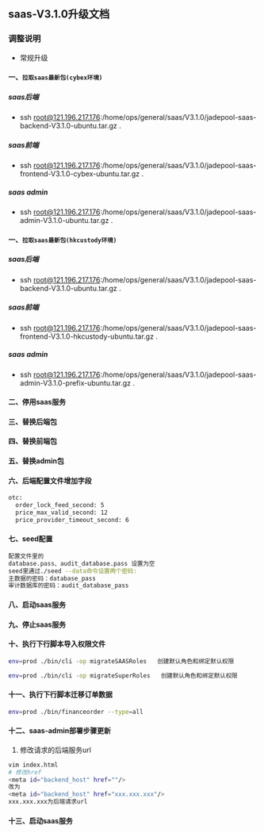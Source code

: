## saas-V3.1.0升级文档
### 调整说明
- 常规升级 
#### 一、`拉取saas最新包(cybex环境)`
##### saas后端
- ssh root@121.196.217.176:/home/ops/general/saas/V3.1.0/jadepool-saas-backend-V3.1.0-ubuntu.tar.gz .
##### saas前端
- ssh root@121.196.217.176:/home/ops/general/saas/V3.1.0/jadepool-saas-frontend-V3.1.0-cybex-ubuntu.tar.gz .
##### saas admin
- ssh root@121.196.217.176:/home/ops/general/saas/V3.1.0/jadepool-saas-admin-V3.1.0-ubuntu.tar.gz .
#### 一、`拉取saas最新包(hkcustody环境)`
##### saas后端
- ssh root@121.196.217.176:/home/ops/general/saas/V3.1.0/jadepool-saas-backend-V3.1.0-ubuntu.tar.gz .
##### saas前端
- ssh root@121.196.217.176:/home/ops/general/saas/V3.1.0/jadepool-saas-frontend-V3.1.0-hkcustody-ubuntu.tar.gz .
##### saas admin
- ssh root@121.196.217.176:/home/ops/general/saas/V3.1.0/jadepool-saas-admin-V3.1.0-prefix-ubuntu.tar.gz .
#### 二、停用saas服务
#### 三、替换后端包
#### 四、替换前端包
#### 五、替换admin包
#### 六、后端配置文件增加字段
```bash
otc:
  order_lock_feed_second: 5
  price_max_valid_second: 12
  price_provider_timeout_second: 6
```
#### 七、seed配置
```bash
配置文件里的
database.pass、audit_database.pass 设置为空
seed里通过./seed --data命令设置两个密码:
主数据的密码：database_pass
审计数据库的密码：audit_database_pass
```
#### 八、启动saas服务
#### 九、停止saas服务
#### 十、执行下行脚本导入权限文件
```bash
env=prod ./bin/cli -op migrateSAASRoles   创建默认角色和绑定默认权限
```
```bash
env=prod ./bin/cli -op migrateSuperRoles   创建默认角色和绑定默认权限
```
#### 十一、执行下行脚本迁移订单数据
```bash
env=prod ./bin/financeorder --type=all
```
#### 十二、saas-admin部署步骤更新

1. 修改请求的后端服务url
```bash
vim index.html
# 修改href
<meta id="backend_host" href=""/>
改为
<meta id="backend_host" href="xxx.xxx.xxx"/>
xxx.xxx.xxx为后端请求url
```

#### 十三、启动saas服务
